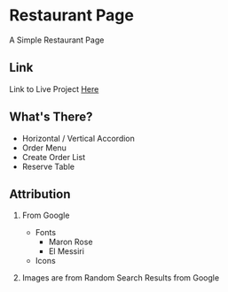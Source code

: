 # Restaurant Page

A Simple Restaurant Page

## Link

Link to Live Project [Here](https://mlksathil.github.io/restaurant/)

## What's There?

- Horizontal / Vertical Accordion
- Order Menu
- Create Order List
- Reserve Table

## Attribution

1. From Google
    - Fonts
        - Maron Rose
        - El Messiri
    - Icons

2. Images are from Random Search Results from Google